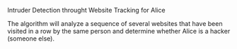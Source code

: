 Intruder Detection throught Website Tracking for Alice

The algorithm will analyze a sequence of several websites that have been visited in a row by the same person and determine whether Alice is a hacker (someone else).
